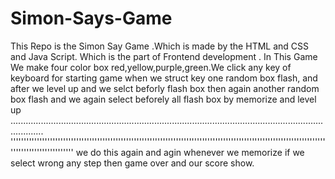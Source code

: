 # Simon-Says-Game
This Repo is the Simon Say Game .Which is made by the HTML and CSS and Java Script. Which is the part of Frontend development .
In This Game We make four color box red,yellow,purple,green.We click any key of keyboard for starting game when we struct key one random box flash,
and after we level up and we selct beforly flash box then again another random box flash and we again select beforely all flash box by memorize and 
level up .........................................................................................................................................
''''''''''''''''''''''''''''''''''''''''''''''''''''''''''''''''''''''''''''''''''''''''''''''''''''''''''''''''''''''''''''''''''''''''''''''''
we do this again and agin whenever we memorize if we select wrong any step then game over and our score show.

 
